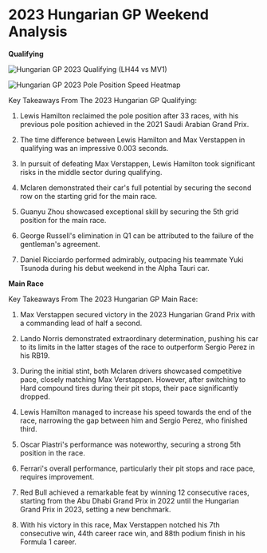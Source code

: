 # 2023 Hungarian GP Weekend Analysis

**Qualifying**

![Hungarian GP 2023 Qualifying (LH44 vs MV1)](https://github.com/imranaqell/Formula-1-2023/assets/93969104/ef11ec78-8076-4ea8-bcff-73e2893c5643)

![Hungarian GP 2023 Pole Position Speed Heatmap](https://github.com/imranaqell/Formula-1-2023/assets/93969104/fb43f0c4-305d-4950-9142-6d33ab67d2c4)

Key Takeaways From The 2023 Hungarian GP Qualifying:

1. Lewis Hamilton reclaimed the pole position after 33 races, with his previous pole position achieved in the 2021 Saudi Arabian Grand Prix.

2. The time difference between Lewis Hamilton and Max Verstappen in qualifying was an impressive 0.003 seconds.

3. In pursuit of defeating Max Verstappen, Lewis Hamilton took significant risks in the middle sector during qualifying.

4. Mclaren demonstrated their car's full potential by securing the second row on the starting grid for the main race.

5. Guanyu Zhou showcased exceptional skill by securing the 5th grid position for the main race.

6. George Russell's elimination in Q1 can be attributed to the failure of the gentleman's agreement.

7. Daniel Ricciardo performed admirably, outpacing his teammate Yuki Tsunoda during his debut weekend in the Alpha Tauri car.

**Main Race**

Key Takeaways From The 2023 Hungarian GP Main Race:

1. Max Verstappen secured victory in the 2023 Hungarian Grand Prix with a commanding lead of half a second.

2. Lando Norris demonstrated extraordinary determination, pushing his car to its limits in the latter stages of the race to outperform Sergio Perez in his RB19.

3. During the initial stint, both Mclaren drivers showcased competitive pace, closely matching Max Verstappen. However, after switching to Hard compound tires during their pit stops, their pace significantly dropped.

4. Lewis Hamilton managed to increase his speed towards the end of the race, narrowing the gap between him and Sergio Perez, who finished third.

5. Oscar Piastri's performance was noteworthy, securing a strong 5th position in the race.

6. Ferrari's overall performance, particularly their pit stops and race pace, requires improvement.

7. Red Bull achieved a remarkable feat by winning 12 consecutive races, starting from the Abu Dhabi Grand Prix in 2022 until the Hungarian Grand Prix in 2023, setting a new benchmark.

8. With his victory in this race, Max Verstappen notched his 7th consecutive win, 44th career race win, and 88th podium finish in his Formula 1 career.

